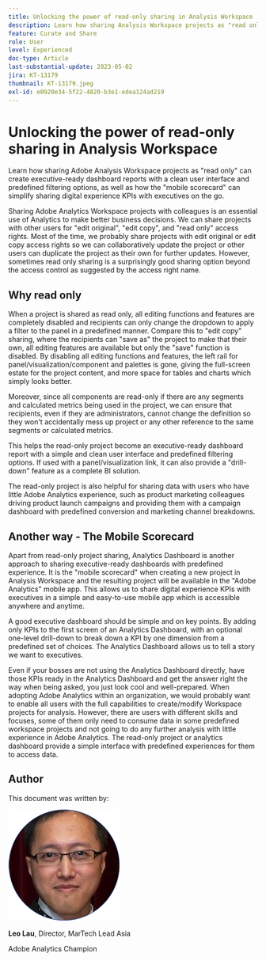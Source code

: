 ```yaml
---
title: Unlocking the power of read-only sharing in Analysis Workspace
description: Learn how sharing Analysis Workspace projects as "read only" can create executive-ready dashboard reports with a clean user interface and predefined filtering options, as well as how the "mobile scorecard" can simplify sharing digital experience KPIs with executives on the go.
feature: Curate and Share
role: User
level: Experienced
doc-type: Article
last-substantial-update: 2023-05-02
jira: KT-13179
thumbnail: KT-13179.jpeg
exl-id: e0920e34-5f22-4820-b3e1-edea124ad219
---
```

# Unlocking the power of read-only sharing in Analysis Workspace

Learn how sharing Adobe Analysis Workspace projects as "read only" can create executive-ready dashboard reports with a clean user interface and predefined filtering options, as well as how the "mobile scorecard" can simplify sharing digital experience KPIs with executives on the go.

Sharing Adobe Analytics Workspace projects with colleagues is an essential use of Analytics to make better business decisions. We can share projects with other users for "edit original", "edit copy", and "read only" access rights. Most of the time, we probably share projects with edit original or edit copy access rights so we can collaboratively update the project or other users can duplicate the project as their own for further updates. However, sometimes read only sharing is a surprisingly good sharing option beyond the access control as suggested by the access right name.

## Why read only

When a project is shared as read only, all editing functions and features are completely disabled and recipients can only change the dropdown to apply a filter to the panel in a predefined manner. Compare this to "edit copy" sharing, where the recipients can "save as" the project to make that their own, all editing features are available but only the "save" function is disabled. By disabling all editing functions and features, the left rail for panel/visualization/component and palettes is gone, giving the full-screen estate for the project content, and more space for tables and charts which simply looks better.

Moreover, since all components are read-only if there are any segments and calculated metrics being used in the project, we can ensure that recipients, even if they are administrators, cannot change the definition so they won't accidentally mess up project or any other reference to the same segments or calculated metrics.

This helps the read-only project become an executive-ready dashboard report with a simple and clean user interface and predefined filtering options. If used with a panel/visualization link, it can also provide a "drill-down" feature as a complete BI solution.

The read-only project is also helpful for sharing data with users who have little Adobe Analytics experience, such as product marketing colleagues driving product launch campaigns and providing them with a campaign dashboard with predefined conversion and marketing channel breakdowns.

## Another way - The Mobile Scorecard

Apart from read-only project sharing, Analytics Dashboard is another approach to sharing executive-ready dashboards with predefined experience. It is the "mobile scorecard" when creating a new project in Analysis Workspace and the resulting project will be available in the "Adobe Analytics" mobile app. This allows us to share digital experience KPIs with executives in a simple and easy-to-use mobile app which is accessible anywhere and anytime.

A good executive dashboard should be simple and on key points. By adding only KPIs to the first screen of an Analytics Dashboard, with an optional one-level drill-down to break down a KPI by one dimension from a predefined set of choices. The Analytics Dashboard allows us to tell a story we want to executives.

Even if your bosses are not using the Analytics Dashboard directly, have those KPIs ready in the Analytics Dashboard and get the answer right the way when being asked, you just look cool and well-prepared.
When adopting Adobe Analytics within an organization, we would probably want to enable all users with the full capabilities to create/modify Workspace projects for analysis. However, there are users with different skills and focuses, some of them only need to consume data in some predefined workspace projects and not going to do any further analysis with little experience in Adobe Analytics. The read-only project or analytics dashboard provide a simple interface with predefined experiences for them to access data.

## Author

This document was written by:

![Leo Lau](assets/leo_headshot.png)

**Leo Lau**, Director, MarTech Lead Asia

Adobe Analytics Champion
